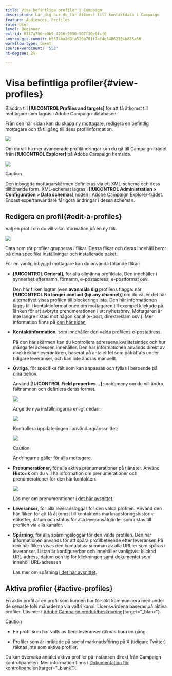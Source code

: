 ```yaml
---
title: Visa befintliga profiler i Campaign
description: Lär dig hur du får åtkomst till kontaktdata i Campaign
feature: Audiences, Profiles
role: User
level: Beginner
exl-id: 03f7a736-e0b9-4216-9550-507f10e6fcf6
source-git-commit: b5574ba2d9fa520b701f7af4e34862304b825a66
workflow-type: tm+mt
source-wordcount: '552'
ht-degree: 2%

---
```


# Visa befintliga profiler{#view-profiles}

Bläddra till **[!UICONTROL Profiles and targets]** för att få åtkomst till mottagare som lagras i Adobe Campaign-databasen.

Från den här sidan kan du [skapa ny mottagare](create-profiles.md), redigera en befintlig mottagare och få tillgång till dess profilinformation.

![](assets/profiles-and-targets.png)

Om du vill ha mer avancerade profiländringar kan du gå till Campaign-trädet från **[!UICONTROL Explorer]** på Adobe Campaign hemsida.

![](assets/recipients-in-explorer.png)


>[!CAUTION]
>
>Den inbyggda mottagarskärmen definieras via ett XML-schema och dess tillhörande form. XML-schemat lagras i **[!UICONTROL Administration > Configuration > Data schemas]** noden i Adobe Campaign Explorer-trädet. Endast expertanvändare får göra ändringar i dessa scheman.
>

## Redigera en profil{#edit-a-profiles}

Välj en profil om du vill visa information på en ny flik.

![](assets/edit-a-profile.png)

Data som rör profiler grupperas i flikar. Dessa flikar och deras innehåll beror på dina specifika inställningar och installerade paket.

För en vanlig inbyggd mottagare kan du använda följande flikar:

* **[!UICONTROL General]**, för alla allmänna profildata. Den innehåller i synnerhet efternamn, förnamn, e-postadress, e-postformat osv.

  Den här fliken lagrar även **avanmäla dig** profilens flagga: när **[!UICONTROL No longer contact (by any channel)]** om du väljer det här alternativet visas profilen till blockeringslista. Den här informationen läggs till i kontaktinformationen om mottagaren till exempel klickade på länken för att avbryta prenumerationen i ett nyhetsbrev. Mottagaren är inte längre riktad mot någon kanal (e-post, direktreklam osv.). Mer information finns på [den här sidan](../send/quarantines.md).

* **Kontaktinformation**, som innehåller den valda profilens e-postadress.

  På den här skärmen kan du kontrollera adressens kvalitetsindex och hur många fel adressen innehåller. Den här informationen används direkt av direktreklamleverantören, baserat på antalet fel som påträffats under tidigare leveranser, och kan inte ändras manuellt.

* **Övriga**, för specifika fält som kan anpassas och fyllas i beroende på dina behov.

  Använd **[!UICONTROL Field properties…]** snabbmeny om du vill ändra fältnamnen och definiera deras format.

  ![](assets/other-tab-field-properties.png)

  Ange de nya inställningarna enligt nedan:

  ![](assets/change-field-properties.png)

  Kontrollera uppdateringen i användargränssnittet:

  ![](assets/other-tab-updated.png)


  >[!CAUTION]
  >Ändringarna gäller för alla mottagare.
  >


* **Prenumerationer**, för alla aktiva prenumerationer på tjänster. Använd **Historik** om du vill ha information om prenumerationer och prenumerationer för den här kontakten.

  ![](assets/subscription-tab.png)

  Läs mer om prenumerationer [i det här avsnittet](../start/subscriptions.md).

* **Leveranser**, för alla leveransloggar för den valda profilen. Använd den här fliken för att få åtkomst till kontaktens marknadsföringshistorik: etiketter, datum och status för alla leveransåtgärder som riktas till profilen via alla kanaler.


* **Spårning**, för alla spårningsloggar för den valda profilen. Den här informationen används för att spåra profilbeteende efter leveranser. På den här fliken visas den kumulativa summan av alla URL:er som spåras i leveranser. Listan är konfigurerbar och innehåller vanligtvis: klickad URL-adress, datum och tid för klickningen samt dokumentet som innehöll URL-adressen

  Läs mer om spårning [i det här avsnittet](../start/tracking.md).


## Aktiva profiler {#active-profiles}

En aktiv profil är en profil som kunden har försökt kommunicera med under de senaste tolv månaderna via valfri kanal. Licensvärdena baseras på aktiva profiler. Läs mer i [Adobe Campaign produktbeskrivning](https://helpx.adobe.com/legal/product-descriptions/adobe-campaign-managed-cloud-services.html){target="_blank"}.

>[!CAUTION]
>
>* En profil som har valts av flera leveranser räknas bara en gång.
>
>* Profiler som är inriktade på social marknadsföring på X (tidigare Twitter) räknas inte som aktiva profiler.

Du kan övervaka antalet aktiva profiler på instansen direkt från Campaign-kontrollpanelen. Mer information finns i [Dokumentation för kontrollpanelen](https://experienceleague.adobe.com/docs/control-panel/using/performance-monitoring/active-profiles-monitoring.html){target="_blank"}.

